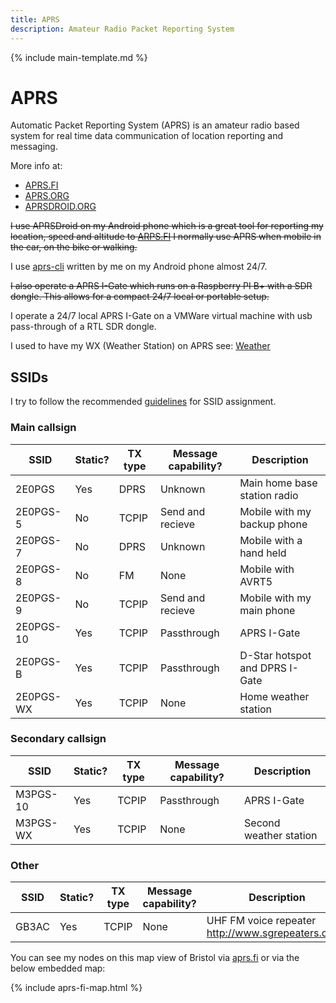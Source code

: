 ```yaml
---
title: APRS
description: Amateur Radio Packet Reporting System
---
```


{% include main-template.md %}

# APRS

Automatic Packet Reporting System (APRS) is an amateur radio based system for real time data communication of location reporting and messaging.

More info at:

* [APRS.FI](APRS.FI)
* [APRS.ORG](APRS.ORG)
* [APRSDROID.ORG](APRSDROID.ORG)

~~I use APRSDroid on my Android phone which is a great tool for reporting my location, speed and altitude to [ARPS.FI](ARPS.FI) I normally use APRS when mobile in the car, on the bike or walking.~~

I use [aprs-cli](https://bitbucket.org/2E0PGS/aprs-cli) written by me on my Android phone almost 24/7.

~~I also operate a APRS I-Gate which runs on a Raspberry PI B+ with a SDR dongle. This allows for a compact 24/7 local or portable setup.~~

I operate a 24/7 local APRS I-Gate on a VMWare virtual machine with usb pass-through of a RTL SDR dongle.

I used to have my WX (Weather Station) on APRS see: [Weather](../extra/weather.html)

## SSIDs

I try to follow the recommended [guidelines](http://www.aprs.org/aprs11/SSIDs.txt) for SSID assignment.

### Main callsign

| SSID      | Static? | TX type | Message capability? | Description                    |
|-----------|---------|---------|---------------------|--------------------------------|
| 2E0PGS    | Yes     | DPRS    | Unknown             | Main home base station radio   |
| 2E0PGS-5  | No      | TCPIP   | Send and recieve    | Mobile with my backup phone    |
| 2E0PGS-7  | No      | DPRS    | Unknown             | Mobile with a hand held        |
| 2E0PGS-8  | No      | FM      | None                | Mobile with AVRT5              |
| 2E0PGS-9  | No      | TCPIP   | Send and recieve    | Mobile with my main phone      |
| 2E0PGS-10 | Yes     | TCPIP   | Passthrough         | APRS I-Gate                    |
| 2E0PGS-B  | Yes     | TCPIP   | Passthrough         | D-Star hotspot and DPRS I-Gate |
| 2E0PGS-WX | Yes     | TCPIP   | None                | Home weather station           |

### Secondary callsign

| SSID     | Static? | TX type | Message capability? | Description            |
|----------|---------|---------|---------------------|------------------------|
| M3PGS-10 | Yes     | TCPIP   | Passthrough         | APRS I-Gate            |
| M3PGS-WX | Yes     | TCPIP   | None                | Second weather station |

### Other

| SSID  | Static? | TX type | Message capability? | Description                                        |
|-------|---------|---------|---------------------|----------------------------------------------------|
| GB3AC | Yes     | TCPIP   | None                | UHF FM voice repeater http://www.sgrepeaters.co.uk |

You can see my nodes on this map view of Bristol via [aprs.fi](https://aprs.fi/#!mt=roadmap&z=11&lat=51.4829&lng=-2.6549&timerange=3600) or via the below embedded map:

{% include aprs-fi-map.html %}
